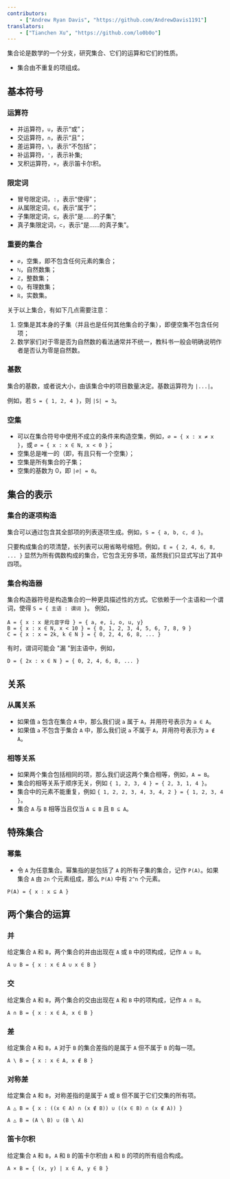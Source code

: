 ```yaml
---
contributors:
    - ["Andrew Ryan Davis", "https://github.com/AndrewDavis1191"]
translators:
    - ["Tianchen Xu", "https://github.com/lo0b0o"]
---
```


集合论是数学的一个分支，研究集合、它们的运算和它们的性质。

* 集合由不重复的项组成。

## 基本符号

### 运算符

* 并运算符，`∪`，表示“或”；
* 交运算符，`∩`，表示“且”；
* 差运算符，`\`，表示“不包括”；
* 补运算符，`'`，表示补集;
* 叉积运算符，`×`，表示笛卡尔积。

### 限定词

* 冒号限定词，`:`，表示“使得”；
* 从属限定词，`∈`，表示“属于”；
* 子集限定词，`⊆`，表示“是……的子集”;
* 真子集限定词，`⊂`，表示“是……的真子集”。

### 重要的集合

* `∅`，空集，即不包含任何元素的集合；
* `ℕ`，自然数集；
* `ℤ`，整数集；
* `ℚ`，有理数集；
* `ℝ`，实数集。

关于以上集合，有如下几点需要注意：

1. 空集是其本身的子集（并且也是任何其他集合的子集），即便空集不包含任何项；
2. 数学家们对于零是否为自然数的看法通常并不统一，教科书一般会明确说明作者是否认为零是自然数。

### 基数

集合的基数，或者说大小，由该集合中的项目数量决定。基数运算符为 `|...|`。

例如，若 `S = { 1, 2, 4 }`，则 `|S| = 3`。

### 空集

* 可以在集合符号中使用不成立的条件来构造空集，例如，`∅ = { x : x ≠ x }`，或 `∅ = { x : x ∈ N, x < 0 }`；
* 空集总是唯一的（即，有且只有一个空集）；
* 空集是所有集合的子集；
* 空集的基数为 0，即 `|∅| = 0`。

## 集合的表示

### 集合的逐项构造

集合可以通过包含其全部项的列表逐项生成。例如，`S = { a, b, c, d }`。

只要构成集合的项清楚，长列表可以用省略号缩短。例如，`E = { 2, 4, 6, 8, ... }` 显然为所有偶数构成的集合，它包含无穷多项，虽然我们只显式写出了其中四项。

### 集合构造器

集合构造器符号是构造集合的一种更具描述性的方式。它依赖于一个主语和一个谓词，使得 `S = { 主语 : 谓词 }`。 例如，

```
A = { x : x 是元音字母 } = { a, e, i, o, u, y}
B = { x : x ∈ N, x < 10 } = { 0, 1, 2, 3, 4, 5, 6, 7, 8, 9 }
C = { x : x = 2k, k ∈ N } = { 0, 2, 4, 6, 8, ... }
```

有时，谓词可能会 "漏 "到主语中，例如，

```
D = { 2x : x ∈ N } = { 0, 2, 4, 6, 8, ... }
```

## 关系

### 从属关系

* 如果值 `a` 包含在集合 `A` 中，那么我们说 `a` 属于 `A`，并用符号表示为 `a ∈ A`。
* 如果值 `a` 不包含于集合 `A` 中，那么我们说 `a` 不属于 `A`，并用符号表示为 `a ∉ A`。

### 相等关系

* 如果两个集合包括相同的项，那么我们说这两个集合相等，例如，`A = B`。
* 集合的相等关系于顺序无关，例如 `{ 1, 2, 3, 4 } = { 2, 3, 1, 4 }`。
* 集合中的元素不能重复，例如 `{ 1, 2, 2, 3, 4, 3, 4, 2 } = { 1, 2, 3, 4 }`。
* 集合 `A` 与 `B` 相等当且仅当 `A ⊆ B` 且 `B ⊆ A`。

## 特殊集合

### 幂集

* 令 `A` 为任意集合。幂集指的是包括了 `A` 的所有子集的集合，记作 `P(A)`。如果集合 `A` 由 `2n` 个元素组成，那么 `P(A)` 中有 `2^n` 个元素。

```
P(A) = { x : x ⊆ A }
```

## 两个集合的运算

### 并

给定集合 `A` 和 `B`，两个集合的并由出现在 `A` 或 `B` 中的项构成，记作 `A ∪ B`。

```
A ∪ B = { x : x ∈ A ∪ x ∈ B }
```

### 交

给定集合 `A` 和 `B`，两个集合的交由出现在 `A` 和 `B` 中的项构成，记作 `A ∩ B`。

```
A ∩ B = { x : x ∈ A, x ∈ B }
```

### 差

给定集合 `A` 和 `B`，`A` 对于 `B` 的集合差指的是属于 `A` 但不属于 `B` 的每一项。

```
A \ B = { x : x ∈ A, x ∉ B }
```

### 对称差

给定集合 `A` 和 `B`，对称差指的是属于 `A` 或 `B` 但不属于它们交集的所有项。

```
A △ B = { x : ((x ∈ A) ∩ (x ∉ B)) ∪ ((x ∈ B) ∩ (x ∉ A)) }

A △ B = (A \ B) ∪ (B \ A)
```

### 笛卡尔积

给定集合 `A` 和 `B`，`A` 和 `B` 的笛卡尔积由 `A` 和 `B` 的项的所有组合构成。

```
A × B = { (x, y) | x ∈ A, y ∈ B }
```
